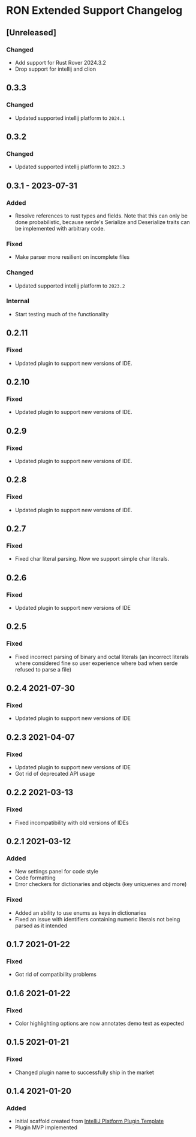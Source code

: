 <!-- Keep a Changelog guide -> https://keepachangelog.com -->

# RON Extended Support Changelog

## [Unreleased]

### Changed
- Add support for Rust Rover 2024.3.2
- Drop support for intellij and clion

## 0.3.3

### Changed
- Updated supported intellij platform to `2024.1`

## 0.3.2

### Changed
- Updated supported intellij platform to `2023.3`

## 0.3.1 - 2023-07-31

### Added
- Resolve references to rust types and fields. Note that this can only be done probabilistic, because serde's Serialize and Deserialize traits can be implemented with arbitrary code.

### Fixed
- Make parser more resilient on incomplete files

### Changed
- Updated supported intellij platform to `2023.2`

### Internal
- Start testing much of the functionality

## 0.2.11

### Fixed
- Updated plugin to support new versions of IDE.

## 0.2.10

### Fixed
- Updated plugin to support new versions of IDE.

## 0.2.9

### Fixed
- Updated plugin to support new versions of IDE.

## 0.2.8

### Fixed
- Updated plugin to support new versions of IDE.

## 0.2.7

### Fixed
- Fixed char literal parsing. Now we support simple char literals.

## 0.2.6

### Fixed
- Updated plugin to support new versions of IDE

## 0.2.5

### Fixed
- Fixed incorrect parsing of binary and octal literals (an incorrect literals where considered fine 
so user experience where bad when serde refused to parse a file)

## 0.2.4 2021-07-30

### Fixed
- Updated plugin to support new versions of IDE

## 0.2.3 2021-04-07

### Fixed
- Updated plugin to support new versions of IDE
- Got rid of deprecated API usage

## 0.2.2 2021-03-13

### Fixed
- Fixed incompatibility with old versions of IDEs

## 0.2.1 2021-03-12

### Added
- New settings panel for code style
- Code formatting
- Error checkers for dictionaries and objects (key uniquenes and more)

### Fixed
- Added an ability to use enums as keys in dictionaries
- Fixed an issue with identifiers containing numeric literals not being parsed as it intended

## 0.1.7 2021-01-22

### Fixed
- Got rid of compatibility problems

## 0.1.6 2021-01-22

### Fixed
- Color highlighting options are now annotates demo text as expected

## 0.1.5 2021-01-21

### Fixed
- Changed plugin name to successfully ship in the market

## 0.1.4 2021-01-20

### Added
- Initial scaffold created from [IntelliJ Platform Plugin Template](https://github.com/JetBrains/intellij-platform-plugin-template)
- Plugin MVP implemented
